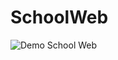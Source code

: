 # SchoolWeb
![Demo School Web](https://github.com/Kartik-666/MySchool/blob/master/read/SchoolWeb.gif)
